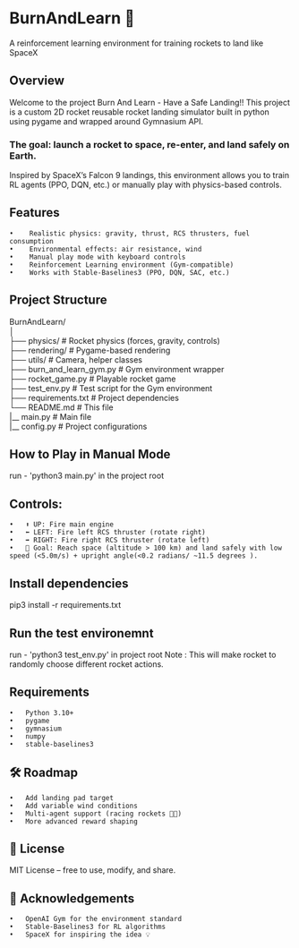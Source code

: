 # BurnAndLearn 🚀

A reinforcement learning environment for training rockets to land like SpaceX

## Overview
Welcome to the project Burn And Learn - Have a Safe Landing!!
This project is a custom 2D rocket reusable rocket landing simulator built in python using pygame and wrapped around Gymnasium API.
### The goal: launch a rocket to space, re-enter, and land safely on Earth.

Inspired by SpaceX’s Falcon 9 landings, this environment allows you to train RL agents (PPO, DQN, etc.) or manually play with physics-based controls.

## Features
	•	 Realistic physics: gravity, thrust, RCS thrusters, fuel consumption
	•	 Environmental effects: air resistance, wind
	•	 Manual play mode with keyboard controls
	•	 Reinforcement Learning environment (Gym-compatible)
	•	 Works with Stable-Baselines3 (PPO, DQN, SAC, etc.)

 ## Project Structure
 BurnAndLearn/  
│  
├── physics/                # Rocket physics (forces, gravity, controls)  
├── rendering/              # Pygame-based rendering  
├── utils/                  # Camera, helper classes  
├── burn_and_learn_gym.py   # Gym environment wrapper  
├── rocket_game.py          # Playable rocket game  
├── test_env.py             # Test script for the Gym environment  
├── requirements.txt        # Project dependencies  
└── README.md               # This file  
|__ main.py                 # Main file  
|__ config.py               # Project configurations  

## How to Play in Manual Mode
run - 'python3 main.py' in the project root

## Controls:
	•	⬆️ UP: Fire main engine
	•	⬅️ LEFT: Fire left RCS thruster (rotate right)
	•	➡️ RIGHT: Fire right RCS thruster (rotate left)
	•	🚀 Goal: Reach space (altitude > 100 km) and land safely with low speed (<5.0m/s) + upright angle(<0.2 radians/ ~11.5 degrees ).

## Install dependencies
pip3 install -r requirements.txt

## Run the test environemnt
run - 'python3 test_env.py' in project root
Note : This will make rocket to randomly choose different rocket actions.

## Requirements
	•	Python 3.10+
	•	pygame
	•	gymnasium
	•	numpy
	•	stable-baselines3

 ## 🛠 Roadmap
	•	Add landing pad target
	•	Add variable wind conditions
	•	Multi-agent support (racing rockets 🚀🚀)
	•	More advanced reward shaping

 ## 📜 License
 MIT License – free to use, modify, and share.

## 🙌 Acknowledgements
	•	OpenAI Gym for the environment standard
	•	Stable-Baselines3 for RL algorithms
	•	SpaceX for inspiring the idea 💡
